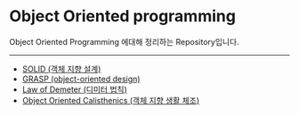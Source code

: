 # Object Oriented programming
    
Object Oriented Programming 에대해 정리하는 Repository입니다. 

***

<ul>
    <li> <a href="Documents/solid.md"> SOLID (객체 지향 설계)</a>  </li>
    <li> <a href="Documents/grasp.md"> GRASP (object-oriented design) </a></li>
    <li> <a href="Documents/law-of-demeter.md"> Law of Demeter (디미터 법칙)</a> </li>
    <li> <a href="Documents/object-calisthenics.md"> Object Oriented Calisthenics (객체 지향 생활 체조)</a> </li>
</ul>
